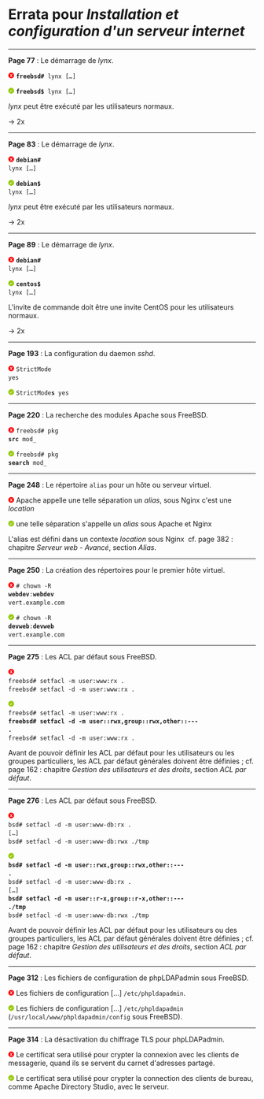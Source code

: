 # Errata pour *Installation et configuration d'un serveur internet*

---

**Page 77** : Le démarrage de *lynx*.

![Non](images/non.png) <code>**freebsd#** lynx [&hellip;]</code>

![Oui](images/oui.png) <code>**freebsd$** lynx [&hellip;]</code>

*lynx* peut être exécuté par les utilisateurs normaux.

&rarr; 2x

---

**Page 83** : Le démarrage de *lynx*.

![Non](images/non.png) <code>**debian#** lynx [&hellip;]</code>

![Oui](images/oui.png) <code>**debian$** lynx [&hellip;]</code>

*lynx* peut être exécuté par les utilisateurs normaux.

&rarr; 2x

---

**Page 89** : Le démarrage de *lynx*.

![Non](images/non.png) <code>**debian#** lynx [&hellip;]</code>

![Oui](images/oui.png) <code>**centos$** lynx [&hellip;]</code>

L'invite de commande doit être une invite CentOS pour les utilisateurs normaux.

&rarr; 2x

---

**Page 193** : La configuration du daemon *sshd*.

![Non](images/non.png) <code>StrictMode yes</code>

![Oui](images/oui.png) <code>StrictMode**s** yes</code>

---

**Page 220** : La recherche des modules Apache sous FreeBSD.

![Non](images/non.png) <code>freebsd# pkg **src** mod_</code>

![Oui](images/oui.png) <code>freebsd# pkg **search** mod_</code>

---

**Page 248** : Le répertoire <code>alias</code> pour un hôte ou serveur virtuel.

![Non](images/non.png) Apache appelle une telle séparation un *alias*, sous Nginx c'est une *location*

![Oui](images/oui.png) une telle séparation s'appelle un *alias* sous Apache et Nginx

L'alias est défini dans un contexte *location* sous Nginx&nbsp; cf. page 382&nbsp;: chapitre *Serveur web - Avancé*, section *Alias*.

---

**Page 250** : La création des répertoires pour le premier hôte virtuel.

![Non](images/non.png) <code># chown -R **webdev**:**webdev** vert.example.com</code>

![Oui](images/oui.png) <code># chown -R **devweb**:**devweb** vert.example.com</code>

---

**Page 275** : Les ACL par défaut sous FreeBSD.

![Non](images/non.png)\
<code>freebsd# setfacl -m user:www:rx .</code>\
<code>freebsd# setfacl -d -m user:www:rx .</code>

![Oui](images/oui.png)\
<code>freebsd# setfacl -m user:www:rx .</code>\
<code><strong>freebsd# setfacl -d -m user::rwx,group::rwx,other::\-\-\- .</strong></code>\
<code>freebsd# setfacl -d -m user:www:rx .</code>

Avant de pouvoir définir les ACL par défaut pour les utilisateurs ou les groupes particuliers, les ACL par défaut générales doivent être définies&nbsp;; cf. page 162&nbsp;: chapitre *Gestion des utilisateurs et des droits*, section *ACL par défaut*.

---

**Page 276** : Les ACL par défaut sous FreeBSD.

![Non](images/non.png)\
<code>bsd# setfacl -d -m user:www-db:rx .</code>\
<code>[&hellip;]</code>\
<code>bsd# setfacl -d -m user:www-db:rwx ./tmp</code>

![Oui](images/oui.png)\
<code><strong>bsd# setfacl -d -m user::rwx,group::rwx,other::\-\-\- .</strong></code>\
<code>bsd# setfacl -d -m user:www-db:rx .</code>\
<code>[&hellip;]</code>\
<code><strong>bsd# setfacl -d -m user::r-x,group::r-x,other::\-\-\- ./tmp</strong></code>\
<code>bsd# setfacl -d -m user:www-db:rwx ./tmp</code>

Avant de pouvoir définir les ACL par défaut pour les utilisateurs ou des groupes particuliers, les ACL par défaut générales doivent être définies&nbsp;; cf. page 162&nbsp;: chapitre *Gestion des utilisateurs et des droits*, section *ACL par défaut*.

---

**Page 312** : Les fichiers de configuration de phpLDAPadmin sous FreeBSD.

![Non](images/non.png) Les fichiers de configuration [&hellip;] <code>/etc/phpldapadmin</code>.

![Oui](images/oui.png) Les fichiers de configuration [&hellip;] <code>/etc/phpldapadmin</code> (<code>/usr/local/www/phpldapadmin/config</code> sous FreeBSD).

---

**Page 314** : La désactivation du chiffrage TLS pour phpLDAPadmin.

![Non](images/non.png) Le certificat sera utilisé pour crypter la connexion avec les clients de messagerie, quand ils se servent du carnet d'adresses partagé.

![Oui](images/oui.png) Le certificat sera utilisé pour crypter la connection des clients de bureau, comme Apache Directory Studio, avec le serveur.
